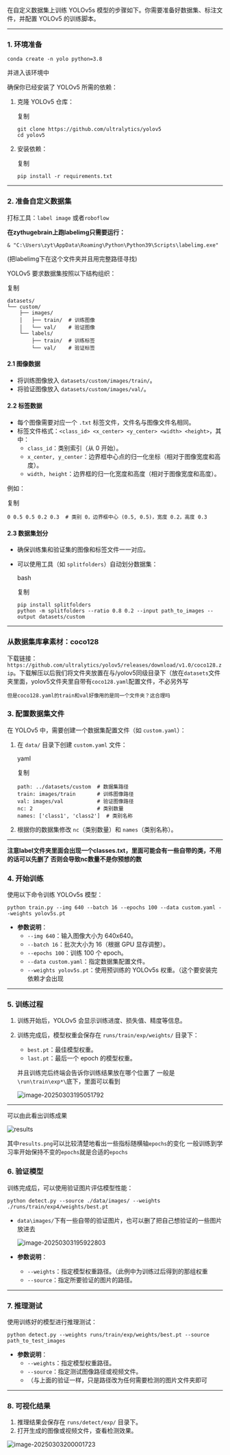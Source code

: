 在自定义数据集上训练 YOLOv5s 模型的步骤如下。你需要准备好数据集、标注文件，并配置 YOLOv5 的训练脚本。

------

### **1. 环境准备**

```
conda create -n yolo python=3.8 
```

并进入该环境中

确保你已经安装了 YOLOv5 所需的依赖：

1. 克隆 YOLOv5 仓库：

   复制

   ```
   git clone https://github.com/ultralytics/yolov5
   cd yolov5
   ```

2. 安装依赖：

   复制

   ```
   pip install -r requirements.txt
   ```

------

### **2. 准备自定义数据集**

打标工具：`label image`  或者`roboflow`

**在zythugebrain上跑labelimg只需要运行：**

```
& "C:\Users\zyt\AppData\Roaming\Python\Python39\Scripts\labelimg.exe"
```

(把labelimg下在这个文件夹并且用完整路径寻找)



YOLOv5 要求数据集按照以下结构组织：

复制

```
datasets/
└── custom/
    ├── images/
    │   ├── train/  # 训练图像
    │   └── val/    # 验证图像
    └── labels/
        ├── train/  # 训练标签
        └── val/    # 验证标签
```

#### **2.1 图像数据**

- 将训练图像放入 `datasets/custom/images/train/`。
- 将验证图像放入 `datasets/custom/images/val/`。

#### **2.2 标签数据**

- 每个图像需要对应一个 `.txt` 标签文件，文件名与图像文件名相同。
- 标签文件格式：`<class_id> <x_center> <y_center> <width> <height>`，其中：
  - `class_id`：类别索引（从 0 开始）。
  - `x_center, y_center`：边界框中心点的归一化坐标（相对于图像宽度和高度）。
  - `width, height`：边界框的归一化宽度和高度（相对于图像宽度和高度）。

例如：

复制

```
0 0.5 0.5 0.2 0.3  # 类别 0，边界框中心 (0.5, 0.5)，宽度 0.2，高度 0.3
```

#### **2.3 数据集划分**

- 确保训练集和验证集的图像和标签文件一一对应。

- 可以使用工具（如 `splitfolders`）自动划分数据集：

  bash

  复制

  ```
  pip install splitfolders
  python -m splitfolders --ratio 0.8 0.2 --input path_to_images --output datasets/custom
  ```

------

### 从数据集库拿素材：coco128

下载链接：`https://github.com/ultralytics/yolov5/releases/download/v1.0/coco128.zip`。下载解压以后我们将文件夹放置在与/yolov5同级目录下（放在`datasets`文件夹里面，yolov5文件夹里自带有`coco128.yaml`配置文件，不必另外写

```
但是coco128.yaml的train和val好像用的是同一个文件夹？这合理吗
```





### **3. 配置数据集文件**

在 YOLOv5 中，需要创建一个数据集配置文件（如 `custom.yaml`）：

1. 在 `data/` 目录下创建 `custom.yaml` 文件：

   yaml

   复制

   ```
   path: ../datasets/custom  # 数据集路径
   train: images/train       # 训练图像路径
   val: images/val           # 验证图像路径
   nc: 2                     # 类别数量
   names: ['class1', 'class2']  # 类别名称
   ```

2. 根据你的数据集修改 `nc`（类别数量）和 `names`（类别名称）。

------

**注意label文件夹里面会出现一个classes.txt，里面可能会有一些自带的类，不用的话可以先删了  否则会导致nc数量不是你预想的数**

### **4. 开始训练**

使用以下命令训练 YOLOv5s 模型：

```
python train.py --img 640 --batch 16 --epochs 100 --data custom.yaml --weights yolov5s.pt
```

- **参数说明**：
  - `--img 640`：输入图像大小为 640x640。
  - `--batch 16`：批次大小为 16（根据 GPU 显存调整）。
  - `--epochs 100`：训练 100 个 epoch。
  - `--data custom.yaml`：指定数据集配置文件。
  - `--weights yolov5s.pt`：使用预训练的 YOLOv5s 权重。（这个要安装完依赖才会出现

------

### **5. 训练过程**

1. 训练开始后，YOLOv5 会显示训练进度、损失值、精度等信息。

2. 训练完成后，模型权重会保存在 `runs/train/exp/weights/` 目录下：
   - `best.pt`：最佳模型权重。
   - `last.pt`：最后一个 epoch 的模型权重。
   
   并且训练完后终端会告诉你训练结果放在哪个位置了 一般是`\run\train\exp*\`底下，里面可以看到
   
   ![image-20250303195051792](.\assets\image-20250303195051792.png)

------

可以由此看出训练成果

![results](.\assets\results1.png)

其中`results.png`可以比较清楚地看出一些指标随横轴`epochs`的变化   一般训练到学习率开始保持不变的`epochs`就是合适的`epochs`

### **6. 验证模型**

训练完成后，可以使用验证图片评估模型性能：

```
python detect.py --source ./data/images/ --weights ./runs/train/exp4/weights/best.pt
```

- `data\images/`下有一些自带的验证图片，也可以删了把自己想验证的一些图片放进去

  ![image-20250303195922803](.\assets\image-20250303195922803.png)

- **参数说明**：
  
  - `--weights`：指定模型权重路径。（此例中为训练过后得到的那组权重
  - `--source`：指定所要验证的图片的路径。

------

### **7. 推理测试**

使用训练好的模型进行推理测试：

```
python detect.py --weights runs/train/exp/weights/best.pt --source path_to_test_images
```

- **参数说明**：
  - `--weights`：指定模型权重路径。
  - `--source`：指定测试图像路径或视频文件。
  - （与上面的验证一样，只是路径改为任何需要检测的图片文件夹即可

------

### **8. 可视化结果**

1. 推理结果会保存在 `runs/detect/exp/` 目录下。
2. 打开生成的图像或视频文件，查看检测效果。

![image-20250303200001723](.\assets\image-20250303200001723.png)